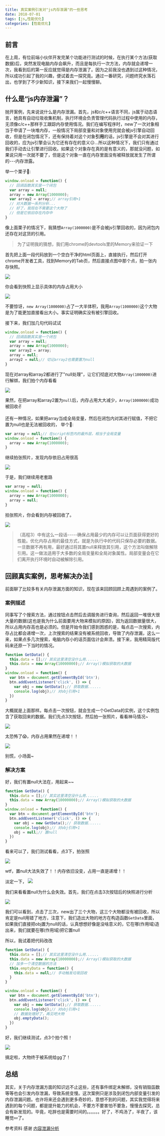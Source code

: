 ```yaml
---
title: 真实案例引发对"js内存泄漏"的一些思考
date: 2018-07-01
tags: [js,性能优化]
categories: [性能优化]
---
```


## 前言

在上周，有位前端小伙伴开发完某个功能进行测试的时候，在执行某个方法(获取数据)后，突然发现电脑内存会飙升，而且是每执行一次方法，内存就会递增一次，我看到后的第一反应就觉得是内存泄漏了。因为之前我没也遇到过这种情况，所以成功引起了我的兴趣，便试着去一探究竟。通过一番研究，问题终究水落石出，也学到了不少新知识，接下来我们一起慢慢聊。

## 什么是“js内存泄漏”？

抛开案例，先来说说什么是内存泄漏。首先，js和c/c++语言不同，js属于动态语言，她具有自动垃圾收集机制，执行环境会负责管理代码执行过程中使用的内存，无须像c/c++那样手工跟踪内存使用情况。我们在编写程序时，new了一次对象相当于申请了一块堆内存，一般情况下局部变量和对象使用完就会被js引擎自动回收，但是在闭包情况下，还有保持着对这个对象**引用**的话，js引擎是不会对其进行回收的，应为js引擎会认为它还有存在的意义😑...所以这种情况下，我们只有通过我们手动去让引擎进行回收。如果这个对象存在真的是有意义的，那就没问题，如果说只用一次就不要了，但是这个对象一直在内存里面没有被释放就发生了所谓的---内存泄露。

举一个栗子🌰:
```javascript
window.onload = function() {
  // 回调函数其实是一个闭包
  var array = null;
  array = new Array(1000000);
  var array2 = array;// array引用+1
  // 对大数据一系列分析...
  // 好了，我现在不需要这个大物了
  // 但是它依旧存在内存中
}
```

像上面栗子的情况下，我猜想`Array(1000000)`是不会被js引擎回收的，因为闭包内还存在对这货的引用。

> 为了证明我的猜想，我们用chrome的devtools里的Memory来验证一下

首先把上面一段代码放到一个空白干净的html页面上，直接执行，然后打开chrome开发者工具，找到Memory的Tab页，然后直接点图中那个点，拍一张内存快照。

![](./img/20180702/1.png)

你会看到快照上显示具体的内存占用大小

![](./img/20180702/2.png)

不要惊讶，`new Array(1000000)`占了一大半体积，我用`Array(1000000)`这个大物是为了能更加直接看出大小。事实证明确实没有被引擎回收。

接下来，我们加几句代码试试

```javascript
window.onload = function() {
  // 回调函数其实是一个闭包
  var array = null;
  array = new Array(1000000);
  var array2 = array;
  array = null;
  array2 = null;// 切记array2也需要置为null
}
```

现在对array和array2都进行了"null处理"，让它们彻底对大物`Array(1000000)`进行解绑，我们拍个内存看看

![](./img/20180702/3.png)

果然，在把array和array2置为`null`后，内存占用大大减少，`Array(1000000)`成功被回收✌️

还有一种情况，如果把array当成全局变量，然后在闭包内对其进行赋值，不把它置为null也是无法被回收的，
举个🌰:

```javascript
var array = null;// 在script标签内的最外层，相当于全局变量
window.onload = function() {
  array = new Array(1000000);
}
```

继续拍张照片，发现内存依旧占用很高

![](./img/20180702/4.png)

于是，我们继续用老套路

```javascript
var array = null;
window.onload = function() {
  array = new Array(1000000);
  array = null;
}
```

拍张照片，你会看到内存被回收了。

![](./img/20180702/5.png)

> （高程3）中有这么一段话-----确保占用最少的内存可以让页面获得更好的性能。优化内存占用的最佳方式，就是为执行中的代码只保存必要的数据。一旦数据不再有用，最好通过将其置null来释放其引用，这个方法叫做解除引用。这一做法适用于大多数的全局变量和全局对象属性。局部变量会在它们离开执行环境时自动被解除引用。

## 回顾真实案例，思考解决办法🤔

前面聊了比较多有关内存泄漏方面的知识，现在该来回顾回顾上周遇到的案例了。

### 案例描述

同事写了个搜索方法，通过按钮点击然后去调服务进行查询，然后返回一堆很大很大量的数据(这也是我为什么前面要用大物来模拟的原因)，因为返回数据量很大，所以占用内存高也是必须的。但是开始令我们感到困惑的是，每点击一次搜索，内存占比都会递增一次，上次搜索的结果没有被系统回收，导致了内存泄漏，这么一来，如果点多几次搜索，电脑内存小的话页面估计会奔溃。接下来，我用精简版代码来还原一下当时的情况。

```javascript
function GetData() {
  this.data = [];// 其实这里清空没什么用......
  this.data = new Array(10000000);// Array()模拟获取的大数据
}
window.onload = function() {
  var btn = document.getElementById('btn');
  btn.addEventListener('click', () => {
    var obj = new GetData();// 获取数据......
    console.log(obj);// 对obj引用+1
  })
}
```

大概就是上面那样。每点击一次按钮，就会生成一个GetData的实例，这个实例包含了获取回来的数据。我们先点3次按钮，然后拍一张照片，看看神马情况~

![](./img/20180702/6.png)

太恐怖了😱，内存占用果然在递增！！

![](./img/20180702/7.jpeg)

别慌，小场面~

### 解决方案

好，我们有置null大法在，用起来~~

```javascript
function GetData() {
  this.data = [];// 其实这里清空没什么用......
  this.data = new Array(10000000);// Array()模拟获取的大数据
}
window.onload = function() {
  var btn = document.getElementById('btn');
  btn.addEventListener('click', () => {
    var obj = new GetData();// 获取数据......
    console.log(obj);// 对obj引用+1
    obj = null;// 置null
  })
}
```

看来可以了，我们测试看看，点3下，拍张照

![](./img/20180702/8.png)

wtf，置null大法失效了！！内存依旧没变，占用一直是递增！！

淡定一下，
![](./img/20180702/7.jpeg)

我们来看看置null为什么会失效。首先，我们在点击3次按钮后的快照进行分析

![](./img/20180702/9.png)

我们可以看到，点击了三次，new出了三个大物，这三个大物都没有被回收，所以肯定是null用错了地方，注意下，我们造出大物的地方在构造函数`GetData`里面，如果我们直接把obj置为null的话，认真想想好像是没啥意义的，它在哪(作用域)造出来，我们就要在哪(作用域)把它置null

所以，我试着把代码改改

```javascript
function GetData() {
  this.data = [];// 其实这里清空没什么用......
  this.data = new Array(10000000);// Array()模拟获取的大数据
  // 加多一个清空数据的方法
  this.emptyData = function() {
    this.data = null;// 手动触发垃圾回收
  }
}

window.onload = function() {
  var btn = document.getElementById('btn');
  btn.addEventListener('click', () => {
    var obj = new GetData();// 获取数据......
    console.log(obj);// 对obj引用+1
    // 数据处理好了，再见吧大物
    obj.emptyData();
  })
}
```

好，我们继续测试，点3个拍个照！

![](./img/20180702/10.png)

搞定啦，大物终于被系统给gg了！

## 总结

其实，关于内存泄漏方面的知识远不止这些，还有事件绑定未解绑，没有销毁函数等等也会引发内存泄漏，导致系统变慢。这次案例只是涉及到闭包内部变量引发的内存泄漏问题。也许将来还会遇到更多奇妙的，意想不到的问题，其实我觉得将来遇到的每个问题，都是提升能力的机会，不要方不要害怕不要急，慢慢去探究，总会有新发现的。毕竟，吃胖也是需要时间的。。。。。。好了，不鸡汤了，半夜了，该睡觉💤了。

参考资料
感谢
[内容泄漏分析](https://juejin.im/post/5b2fd09ee51d45588576f429)












